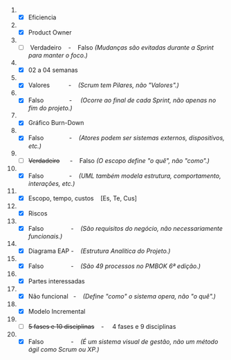 1. - [x] Eficiencia

2. - [x] Product Owner

3. - [ ]  Verdadeiro    -    Falso *(Mudanças são evitadas durante a Sprint para manter o foco.)*

4. - [x] 02 a 04 semanas

5. - [x] Valores           -    *(Scrum tem Pilares, não "Valores".)*

6. - [x] Falso               -     *(Ocorre ao final de cada Sprint, não apenas no fim do projeto.)*

7. - [x] Gráfico Burn-Down

8. - [x] Falso               -    *(Atores podem ser sistemas externos, dispositivos, etc.)*

9. - [ ] ~~Verdadeiro~~      -    Falso *(O escopo define "o quê", não "como".)*

10. - [x] Falso               -    *(UML também modela estrutura, comportamento, interações, etc.)*

11. - [x] Escopo, tempo, custos    [Es, Te, Cus]

12. - [x] Riscos             

13. - [x] Falso                -    *(São requisitos do negócio, não necessariamente funcionais.)*

14. - [x] Diagrama EAP -    *(Estrutura Analítica do Projeto.)*

15. - [x] Falso                -    *(São 49 processos no PMBOK 6ª edição.)*

16. - [x] Partes interessadas

17. - [x] Não funcional   -    *(Define "como" o sistema opera, não "o quê".)*

18. - [x] Modelo Incremental

19. - [ ] ~~5 fases e 10 disciplinas~~    -     4 fases e 9 disciplinas

20. - [x] Falso                -    *(É um sistema visual de gestão, não um método ágil como Scrum ou XP.)*
